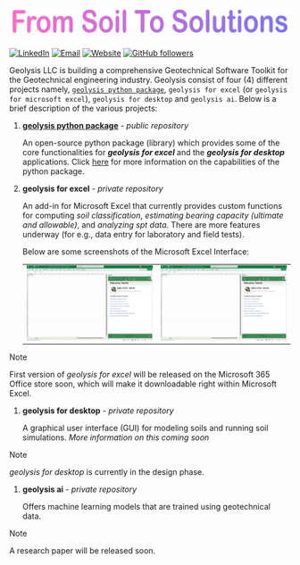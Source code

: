 [geolysis_pkg_url]: https://github.com/patrickboateng/geolysis

[linkedin_url]: https://www.linkedin.com/company/geolysis-llc/


<h1 align="center">
<a href="https://linkedin.com/company/geolysis-llc" target="_blank" rel="noopener noreferrer">
<img src="https://raw.githubusercontent.com/geolysis-dev/.github/main/profile/assets/tagline.svg" alt="tag-line" />
</a>
</h1>

[![LinkedIn](https://img.shields.io/badge/-Linkedin-blue?style=for-the-badge&logo=linkedin)][linkedin_url]
[![Email](https://img.shields.io/badge/-Email-red?style=for-the-badge&logo=gmail&logoColor=white)](mailto:support@geolysisllc.com)
[![Website](https://img.shields.io/badge/🌐%20Website-black?style=for-the-badge)](https://geolysisllc.com)
[![GitHub followers](https://img.shields.io/github/followers/geolysis-dev?label=Followers&style=for-the-badge&logo=github)](https://github.com/geolysis-dev)

Geolysis LLC is building a comprehensive Geotechnical Software Toolkit for the
Geotechnical engineering industry. Geolysis consist of four (4) different
projects namely,
[`geolysis python package`][geolysis_pkg_url],
`geolysis for excel` (or `geolysis for microsoft excel`),
`geolysis for desktop` and `geolysis ai`. Below is a brief description of the
various projects:

1. [**geolysis python package**][geolysis_pkg_url] - _public repository_

   An open-source python package (library) which provides some of the core
   functionalities for _**geolysis for excel**_ and the
   _**geolysis for desktop**_ applications. Click [here][geolysis_pkg_url] for
   more information on the capabilities of the python package.

1. **geolysis for excel** - _private repository_

   An add-in for Microsoft Excel that currently provides custom functions
   for computing _soil classification_,
   _estimating bearing capacity (ultimate and allowable)_, and
   _analyzing spt data_. There are more features underway (for e.g.,
   data entry for laboratory and field tests).

   Below are some screenshots of the Microsoft Excel Interface:

   <table>
     <tr>
       <td>
         <img src="./assets/geolysis-excel-home-interface.png" 
         alt="geolysis excel homepage">
       </td>
       <td>
         <img src="./assets/geolysis-excel-home-interface.png" 
         alt="geolysis excel homepage">
       </td>
     </tr>
   </table>

> [!NOTE]
> First version of _geolysis for excel_ will be released on the Microsoft
> 365 Office store soon, which will make it downloadable right within
> Microsoft Excel.

1. **geolysis for desktop** - _private repository_

   A graphical user interface (GUI) for modeling soils and running soil
   simulations. _More information on this coming soon_

> [!NOTE]
> _geolysis for desktop_ is currently in the design phase.

1. **geolysis ai** - _private repository_

   Offers machine learning models that are trained using geotechnical data.

> [!NOTE]
> A research paper will be released soon.
